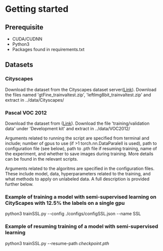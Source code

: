 # Getting started
## Prerequisite
*  CUDA/CUDNN 
*  Python3
*  Packages found in requirements.txt

## Datasets

### Cityscapes
Download the dataset from the Cityscapes dataset server([Link](https://www.cityscapes-dataset.com/)). Download the files named 'gtFine_trainvaltest.zip', 'leftImg8bit_trainvaltest.zip' and extract in ../data/Cityscapes/

### Pascal VOC 2012
Download the dataset from ([Link](http://host.robots.ox.ac.uk/pascal/VOC/voc2012/)). Download the file 'training/validation data' under 'Development kit' and extract in ../data/VOC2012/

Arguments related to running the script are specified from terminal and include; number of gpus to use (if >1 torch.nn.DataParalell is used), path to configuration file (see below), path to .pth file if resuming training, name of the experiment, and whether to save images during training. More details can be found in the relevant scripts.

Arguments related to the algoritms are specified in the configuration files. These include model, data, hyperparameters related to the training, and what methods to apply on unlabeled data. A full description is provided further below.

### Example of training a model with semi-supervised learning on CityScapes with 12.5% the labels on a single gpu

python3 trainSSL.py --config ./configs/configSSL.json --name SSL

### Example of resuming training of a model with semi-supervised learning

python3 trainSSL.py --resume-path *checkpoint.pth*



